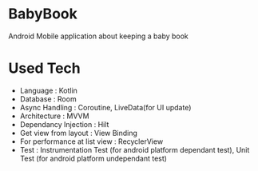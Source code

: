 # BabyBook
Android Mobile application about keeping a baby book

# Used Tech
- Language : Kotlin
- Database : Room
- Async Handling : Coroutine, LiveData(for UI update)
- Architecture : MVVM
- Dependancy Injection : Hilt
- Get view from layout : View Binding
- For performance at list view : RecyclerView
- Test : Instrumentation Test (for android platform dependant test), Unit Test (for android platform undependant test)
